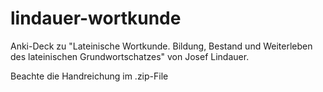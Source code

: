 # lindauer-wortkunde
Anki-Deck zu "Lateinische Wortkunde. Bildung, Bestand und Weiterleben des lateinischen Grundwortschatzes" von Josef Lindauer. 

Beachte die Handreichung im .zip-File
